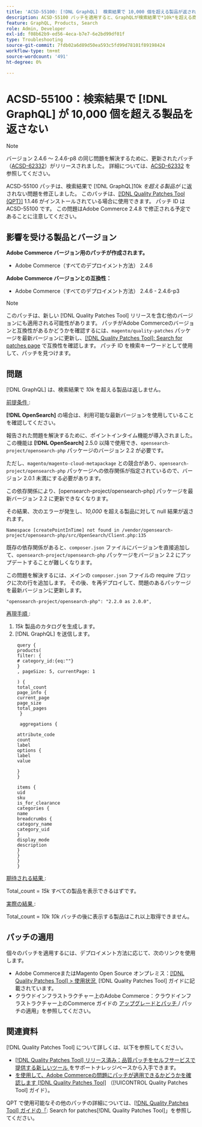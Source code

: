 ```yaml
---
title: 'ACSD-55100: [!DNL GraphQL]  検索結果で 10,000 個を超える製品が返されない'
description: ACSD-55100 パッチを適用すると、GraphQLが検索結果で*10k*を超える商品を返さないAdobe Commerceの問題を修正できます。
feature: GraphQL, Products, Search
role: Admin, Developer
exl-id: f08b62b9-ed56-4eca-b7e7-6e2bd99df01f
type: Troubleshooting
source-git-commit: 7fdb02a6d89d50ea593c5fd99d78101f89198424
workflow-type: tm+mt
source-wordcount: '491'
ht-degree: 0%

---
```


# ACSD-55100：検索結果で [!DNL GraphQL] が 10,000 個を超える製品を返さない

>[!NOTE]
>
>バージョン 2.4.6 ～ 2.4.6-p8 の同じ問題を解決するために、更新されたパッチ（[ACSD-62332](/help/tools/quality-patches-tool/patches-available-in-qpt/v1-1-55/acsd-62332-product-listing-graphql-query-limit-plus-live-search-current-page.md)）がリリースされました。 詳細については、[ACSD-62332](/help/tools/quality-patches-tool/patches-available-in-qpt/v1-1-55/acsd-62332-product-listing-graphql-query-limit-plus-live-search-current-page.md) を参照してください。

ACSD-55100 パッチは、検索結果で [!DNL GraphQL]10k *を超える製品が* に返されない問題を修正しました。 このパッチは、[[!DNL Quality Patches Tool (QPT)]](https://experienceleague.adobe.com/ja/docs/commerce-operations/tools/quality-patches-tool/quality-patches-tool-to-self-serve-quality-patches) 1.1.46 がインストールされている場合に使用できます。 パッチ ID は ACSD-55100 です。 この問題はAdobe Commerce 2.4.8 で修正される予定であることに注意してください。

## 影響を受ける製品とバージョン

**Adobe Commerce バージョン用のパッチが作成されます。**

* Adobe Commerce（すべてのデプロイメント方法） 2.4.6

**Adobe Commerce バージョンとの互換性：**

* Adobe Commerce（すべてのデプロイメント方法） 2.4.6 - 2.4.6-p3

>[!NOTE]
>
>このパッチは、新しい [!DNL Quality Patches Tool] リリースを含む他のバージョンにも適用される可能性があります。 パッチがAdobe Commerceのバージョンと互換性があるかどうかを確認するには、`magento/quality-patches` パッケージを最新バージョンに更新し、[[!DNL Quality Patches Tool]: Search for patches page](https://experienceleague.adobe.com/tools/commerce-quality-patches/index.html?lang=ja) で互換性を確認します。 パッチ ID を検索キーワードとして使用して、パッチを見つけます。

## 問題

[!DNL GraphQL] は、検索結果で *10k* を超える製品は返しません。

<u> 前提条件 </u>:

**[!DNL OpenSearch]** の場合は、利用可能な最新バージョンを使用していることを確認してください。

報告された問題を解決するために、ポイントインタイム機能が導入されました。この機能は **[!DNL OpenSearch]** 2.5.0 以降で使用でき、`opensearch-project/opensearch-php` パッケージのバージョン 2.2 が必要です。

ただし、`magento/magento-cloud-metapackage` との競合があり、`opensearch-project/opensearch-php` パッケージへの依存関係が指定されているので、バージョン 2.0.1 未満にする必要があります。


この依存関係により、[opensearch-project/opensearch-php] パッケージを最新バージョン 2.2 に更新できなくなります。

その結果、次のエラーが発生し、*10,000* を超える製品に対して null 結果が返されます。

`Namespace [createPointInTime] not found in /vendor/opensearch-project/opensearch-php/src/OpenSearch/Client.php:135`

既存の依存関係があると、`composer.json` ファイルにバージョンを直接追加して、`opensearch-project/opensearch-php` パッケージをバージョン 2.2 にアップデートすることが難しくなります。

この問題を解決するには、メインの `composer.json` ファイルの require ブロックに次の行を追加します。 その後、を再デプロイして、問題のあるパッケージを最新バージョンに更新します。

`"opensearch-project/opensearch-php": "2.2.0 as 2.0.0",`

<u> 再現手順 </u>:

1. *15k* 製品のカタログを生成します。
1. [!DNL GraphQL] を送信します。

```
    query {
    products(
    filter: {
    # category_id:{eq:""}
    }
    , pageSize: 5, currentPage: 1

    ) {
    total_count
    page_info {
    current_page
    page_size
    total_pages
     }

     aggregations {

    attribute_code
    count
    label
    options {
    label
    value

    }
    }

    items {
    uid
    sku
    is_for_clearance
    categories {
    name
    breadcrumbs {
    category_name
    category_uid
    }
    display_mode
    description
    }
    }
    }
    }
```

<u> 期待される結果 </u>:

Total_count = *15k*
すべての製品を表示できるはずです。

<u> 実際の結果 </u>:

Total_count = *10k*
*10k* バッチの後に表示する製品はこれ以上取得できません。

## パッチの適用

個々のパッチを適用するには、デプロイメント方法に応じて、次のリンクを使用します。

* Adobe CommerceまたはMagento Open Source オンプレミス：[[!DNL Quality Patches Tool] > 使用状況 &#x200B;](/help/tools/quality-patches-tool/usage.md) [!DNL Quality Patches Tool] ガイドに記載されています。
* クラウドインフラストラクチャー上のAdobe Commerce：クラウドインフラストラクチャー上のCommerce ガイドの [&#x200B; アップグレードとパッチ &#x200B;](https://experienceleague.adobe.com/docs/commerce-cloud-service/user-guide/develop/upgrade/apply-patches.html?lang=ja)/ パッチの適用」を参照してください。

## 関連資料

[!DNL Quality Patches Tool] について詳しくは、以下を参照してください。

* [[!DNL Quality Patches Tool]  リリース済み：品質パッチをセルフサービスで提供する新しいツール &#x200B;](https://experienceleague.adobe.com/ja/docs/commerce-operations/tools/quality-patches-tool/quality-patches-tool-to-self-serve-quality-patches) をサポートナレッジベースから入手できます。
* [&#x200B; を使用して、Adobe Commerceの問題にパッチが適用できるかどうかを確認します  [!DNL Quality Patches Tool]](/help/tools/quality-patches-tool/patches-available-in-qpt/check-patch-for-magento-issue-with-magento-quality-patches.md) （[!UICONTROL Quality Patches Tool] ガイド）。


QPT で使用可能なその他のパッチの詳細については、[[!DNL Quality Patches Tool] ガイドの「](https://experienceleague.adobe.com/tools/commerce-quality-patches/index.html?lang=ja): Search for patches[!DNL Quality Patches Tool]」を参照してください。
